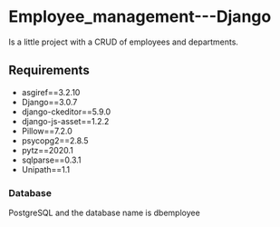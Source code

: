 # Employee_management---Django

Is a little project with a CRUD of employees and departments.

## Requirements

- asgiref==3.2.10
- Django==3.0.7
- django-ckeditor==5.9.0
- django-js-asset==1.2.2
- Pillow==7.2.0
- psycopg2==2.8.5
- pytz==2020.1
- sqlparse==0.3.1
- Unipath==1.1

### Database

PostgreSQL and the database name is dbemployee
